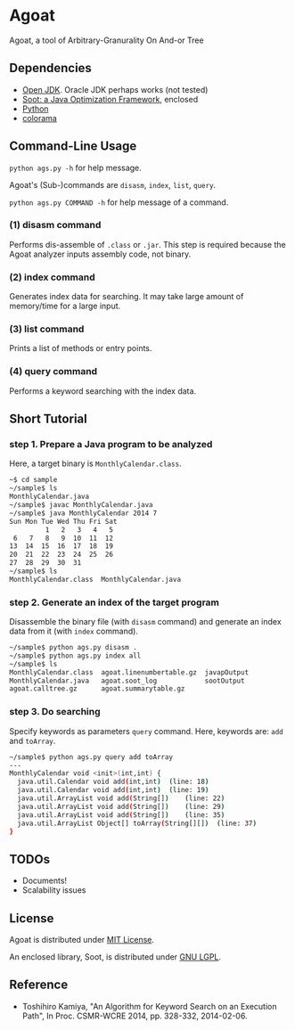 Agoat
======

Agoat, a tool of Arbitrary-Granurality On And-or Tree

## Dependencies

* [Open JDK](http://openjdk.java.net/). Oracle JDK perhaps works (not tested)
* [Soot: a Java Optimization Framework](http://www.sable.mcgill.ca/soot/), enclosed
* [Python](https://www.python.org/)
* [colorama](https://pypi.python.org/pypi/colorama)

## Command-Line Usage

`python ags.py -h` for help message.

Agoat's (Sub-)commands are `disasm`, `index`, `list`, `query`.

`python ags.py COMMAND -h` for help message of a command.

### (1) disasm command

Performs dis-assemble of `.class` or `.jar`.
This step is required because the Agoat analyzer inputs assembly code, not binary.

### (2) index command

Generates index data for searching.
It may take large amount of memory/time for a large input.

### (3) list command

Prints a list of methods or entry points.

### (4) query command

Performs a keyword searching with the index data.

## Short Tutorial

### step 1. Prepare a Java program to be analyzed

Here, a target binary is `MonthlyCalendar.class`.

```bash
~$ cd sample
~/sample$ ls
MonthlyCalendar.java
~/sample$ javac MonthlyCalendar.java
~/sample$ java MonthlyCalendar 2014 7
Sun Mon Tue Wed Thu Fri Sat
         1   2   3   4   5  
 6   7   8   9  10  11  12  
13  14  15  16  17  18  19  
20  21  22  23  24  25  26  
27  28  29  30  31
~/sample$ ls
MonthlyCalendar.class  MonthlyCalendar.java
```

### step 2. Generate an index of the target program

Disassemble the binary file (with `disasm` command)
and generate an index data from it (with `index` command).

```bash
~/sample$ python ags.py disasm .
~/sample$ python ags.py index all
~/sample$ ls
MonthlyCalendar.class  agoat.linenumbertable.gz  javapOutput
MonthlyCalendar.java   agoat.soot_log            sootOutput
agoat.calltree.gz      agoat.summarytable.gz
```

### step 3. Do searching

Specify keywords as parameters `query` command.
Here, keywords are: `add` and `toArray`.

```bash
~/sample$ python ags.py query add toArray
---
MonthlyCalendar void <init>(int,int) {
  java.util.Calendar void add(int,int)	(line: 18)
  java.util.Calendar void add(int,int)	(line: 19)
  java.util.ArrayList void add(String[])	(line: 22)
  java.util.ArrayList void add(String[])	(line: 29)
  java.util.ArrayList void add(String[])	(line: 35)
  java.util.ArrayList Object[] toArray(String[][])	(line: 37)
}
```

## TODOs

* Documents!
* Scalability issues

## License

Agoat is distributed under [MIT License](license/LICENSE_AGOAT).

An enclosed library, Soot, is distributed under [GNU LGPL](license/LICENSE_SOOT).

## Reference

* Toshihiro Kamiya, "An Algorithm for Keyword Search on an Execution Path", In Proc. CSMR-WCRE 2014, pp. 328-332, 2014-02-06.
